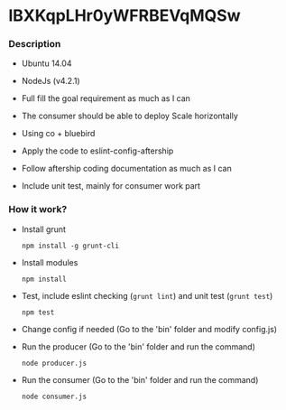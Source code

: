 # lBXKqpLHr0yWFRBEVqMQSw

### Description

- Ubuntu 14.04

- NodeJs (v4.2.1)

- Full fill the goal requirement as much as I can

- The consumer should be able to deploy Scale horizontally

- Using co + bluebird

- Apply the code to eslint-config-aftership

- Follow aftership coding documentation as much as I can

- Include unit test, mainly for consumer work part

### How it work?

- Install grunt

  `npm install -g grunt-cli`

- Install modules

  `npm install`

- Test, include eslint checking (`grunt lint`) and unit test (`grunt test`)

  `npm test`

- Change config if needed (Go to the 'bin' folder and modify config.js)

- Run the producer (Go to the 'bin' folder and run the command)

  `node producer.js`

- Run the consumer (Go to the 'bin' folder and run the command)

  `node consumer.js`
